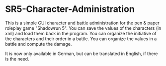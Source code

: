 # SR5-Character-Administration

This is a simple GUI character and battle administration for the pen & paper roleplay game "Shadowrun 5".
You can save the values of the characters (in xml) and load them back in the program.
You can organize the initiative of the characters and their order in a battle.
You can organize the values in a battle and compute the damage.

It is now only available in German, but can be translated in English, if there is the need.
